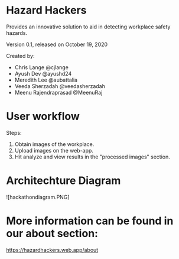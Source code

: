 # Hazard Hackers
Provides an innovative solution to aid in detecting workplace safety hazards.

Version 0.1, released on October 19, 2020

Created by:
- Chris Lange @cjlange 
- Ayush Dev @ayushd24
- Meredith Lee @aubattalia
- Veeda Sherzadah @veedasherzadah
- Meenu Rajendraprasad @MeenuRaj

# User workflow
Steps:
1. Obtain images of the workplace.
2. Upload images on the web-app. 
3. Hit analyze and view results in the "processed images" section. 


# Architechture Diagram
![hackathondiagram.PNG]

# More information can be found in our about section: 


https://hazardhackers.web.app/about







